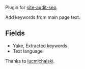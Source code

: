 Plugin for [site-audit-seo](https://github.com/viasite/site-audit-seo).

Add keywords from main page text.

## Fields
- Yake, Extracted keywords
- Text language

Thanks to [lucmichalski](https://github.com/lucmichalski).
